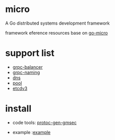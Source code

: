 <!-- [![Coverage Status](https://coveralls.io/repos/github/gmsec/micro/badge.svg?branch=master)](https://coveralls.io/github/gmsec/micro?branch=master) -->

# micro
A Go distributed systems development framework

framework eference resources base on [go-micro](https://github.com/micro/go-micro)

# support list

- [grpc-balancer](https://github.com/grpc/grpc-go/tree/master/balancer)
- [grpc-naming](https://github.com/grpc/grpc-go/tree/v1.2.x/naming)
- [dns](github.com/micro/mdns)
- [pool](https://github.com/micro/go-micro/blob/master/client/grpc/grpc_pool.go)
- [etcdv3](https://github.com/etcd-io/etcd)

# install

- code tools: [protoc-gen-gmsec](https://github.com/gmsec/protoc-gen-gmsec) 

- example :[example](https://github.com/gmsec/micro/tree/master/example)

